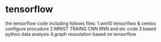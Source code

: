 # tensorflow
the tensorflow code including follows files:
1.win10 tensorflwo & centos configure procudure
2.MNIST TRAING CNN RNN and etc code
3.based python data analysis
4.graph resoulation based on tensorflow
